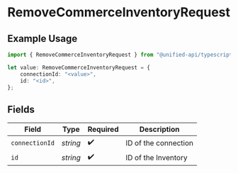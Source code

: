 # RemoveCommerceInventoryRequest

## Example Usage

```typescript
import { RemoveCommerceInventoryRequest } from "@unified-api/typescript-sdk/sdk/models/operations";

let value: RemoveCommerceInventoryRequest = {
    connectionId: "<value>",
    id: "<id>",
};
```

## Fields

| Field                | Type                 | Required             | Description          |
| -------------------- | -------------------- | -------------------- | -------------------- |
| `connectionId`       | *string*             | :heavy_check_mark:   | ID of the connection |
| `id`                 | *string*             | :heavy_check_mark:   | ID of the Inventory  |